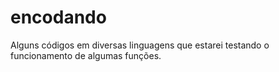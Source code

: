 # encodando
Alguns códigos em diversas linguagens que estarei testando o funcionamento de algumas funções.
